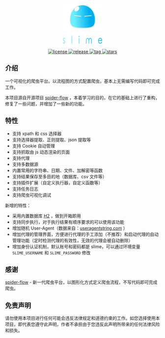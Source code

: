 <p align="center">
  <a href="https://github.com/nekolr/slime"><img src="slime.svg" width="128" height="128" alt="logo"></a>
</p>


<p align="center">
  <a href="https://github.com/nekolr/slime/blob/master/LICENSE">
    <img src="https://img.shields.io/github/license/nekolr/slime?style=flat-square" alt="license">
  </a>
  <a href="https://github.com/nekolr/slime/releases">
    <img src="https://img.shields.io/github/v/release/nekolr/slime?style=flat-square&color=blueviolet&include_prereleases" alt="release">
  </a>
  <a href="https://github.com/nekolr/slime/tags">
    <img src="https://img.shields.io/github/v/tag/nekolr/slime?style=flat-square" alt="tag">
  </a>
  <a href="https://github.com/nekolr/slime">
    <img src="https://img.shields.io/github/stars/nekolr/slime?style=flat-square" alt="stars">
  </a>
</p>

## 介绍
一个可视化的爬虫平台。以流程图的方式配置爬虫，基本上无需编写代码即可完成工作。

本项目源自开源项目 [spider-flow](https://github.com/ssssssss-team/spider-flow) ，本着学习的目的，在它的基础上进行了重构，修复了一些问题，并增加了一些新的功能。

## 特性
- 支持 xpath 和 css 选择器
- 支持选择器提取、正则提取、json 提取等
- 支持 Cookie 自动管理
- 支持抓取由 js 动态渲染的页面
- 支持代理
- 支持多数据源
- 内置常用的字符串、日期、文件、加解密等函数
- 支持结果保存至多目的地（数据库、csv 文件等）
- 支持插件扩展（自定义执行器，自定义函数等）
- 支持任务日志
- 支持爬虫可视化调试

新增的特性：

- 采用内置数据库 [H2](https://github.com/h2database/h2database) ，做到开箱即用
- 支持同步执行，对于执行结果有顺序要求的可以使用该功能
- 增加随机 User-Agent（数据来自：[useragentstring.com](http://useragentstring.com/pages/useragentstring.php) ）
- 增加代理的管理界面，方便进行代理的手工添加（不推荐）和启动代理的自动管理功能（定时检测代理的有效性，无效的代理会被自动删除）
- 增加身份认证机制，默认账号和密码都是 slime，可以通过环境变量 `SLIME_USERNAME` 和 `SLIME_PASSWORD` 修改

## 感谢
[spider-flow](https://github.com/ssssssss-team/spider-flow) - 新一代爬虫平台，以图形化方式定义爬虫流程，不写代码即可完成爬虫。

## 免责声明
请勿使用本项目进行任何可能会违反法律规定和道德约束的工作。如您选择使用本项目，即代表您遵守此声明，作者不承担由于您违反此声明所带来的任何法律风险和损失。
